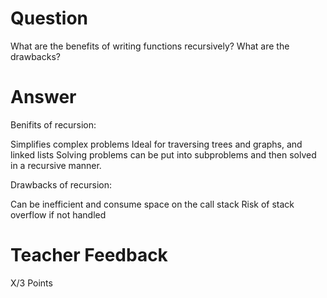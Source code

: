 # Question

What are the benefits of writing functions recursively? What are the drawbacks?

# Answer

Benifits of recursion:

Simplifies complex problems
Ideal for traversing trees and graphs, and linked lists
Solving problems can be put into subproblems and then solved in a recursive manner.

Drawbacks of recursion:

Can be inefficient and consume space on the call stack
Risk of stack overflow if not handled

# Teacher Feedback

X/3 Points
